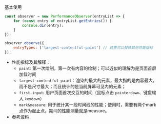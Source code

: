 基本使用
```javascript
const observer = new PerformanceObserver(entryList => {
	for (const entry of entryList.getEntries()) {
		console.dir(entry);
	}
});

observer.observe({
	entryTypes: ['largest-contentful-paint'] // 这里可以替换其他性能指标
});
```

- 性能指标及其解释：
	- `paint`:  第一次绘制，第一次有内容的绘制；可以近似的理解为是页面首屏加载时间
	- `largest-contentful-paint`：渲染的最大的元素，最大指的是内容最大，而不是尺寸最大；而且统计的是当前屏幕可见内的元素；
	- `first-input`: 用户页面首次交互的时间（鼠标点击 `pointerdown`、键盘输入 `keydown`）
	- `mark&measure`: 用于统计某一段时间线的性能；使用时，需要有两个mark点作为起止点，期间的性能测量就是measure。
- [参考资料](https://www.zhangxinxu.com/wordpress/2023/08/js-performanceobserver-api/comment-page-1/#comment-440560)